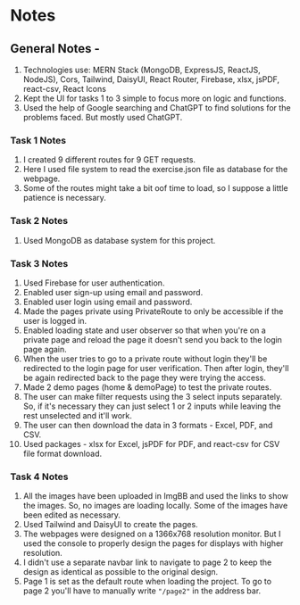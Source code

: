 # Notes

## **General Notes -**

1. Technologies use: MERN Stack (MongoDB, ExpressJS, ReactJS, NodeJS), Cors, Tailwind, DaisyUI, React Router, Firebase, xlsx, jsPDF, react-csv, React Icons
2. Kept the UI for tasks 1 to 3 simple to focus more on logic and functions.
3. Used the help of Google searching and ChatGPT to find solutions for the problems faced. But mostly used ChatGPT.

### **Task 1 Notes**

1. I created 9 different routes for 9 GET requests.
2. Here I used file system to read the exercise.json file as database for the webpage.
3. Some of the routes might take a bit oof time to load, so I suppose a little patience is necessary.

### **Task 2 Notes**

1. Used MongoDB as database system for this project.

### **Task 3 Notes**

1. Used Firebase for user authentication.
2. Enabled user sign-up using email and password.
3. Enabled user login using email and password.
4. Made the pages private using PrivateRoute to only be accessible if the user is logged in.
5. Enabled loading state and user observer so that when you're on a private page and reload the page it doesn't send you back to the login page again.
6. When the user tries to go to a private route without login they'll be redirected to the login page for user verification. Then after login, they'll be again redirected back to the page they were trying the access.
7. Made 2 demo pages (home & demoPage) to test the private routes.
8. The user can make filter requests using the 3 select inputs separately. So, if it's necessary they can just select 1 or 2 inputs while leaving the rest unselected and it'll work.
9. The user can then download the data in 3 formats - Excel, PDF, and CSV.
10. Used packages - xlsx for Excel, jsPDF for PDF, and react-csv for CSV file format download.

### **Task 4 Notes**

1. All the images have been uploaded in ImgBB and used the links to show the images. So, no images are loading locally. Some of the images have been edited as necessary.
2. Used Tailwind and DaisyUI to create the pages.
3. The webpages were designed on a 1366x768 resolution monitor. But I used the console to properly design the pages for displays with higher resolution.
4. I didn't use a separate navbar link to navigate to page 2 to keep the design as identical as possible to the original design.
5. Page 1 is set as the default route when loading the project. To go to page 2 you'll have to manually write `"/page2"` in the address bar.
